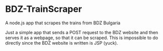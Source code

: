 BDZ-TrainScraper
================

A node.js app that scrapes the trains from BDZ Bulgaria

Just a simple app that sends a POST request to the BDZ website and then serves it as a webpage, so that it can be scraped. 
This is impossible to do directly since the BDZ website is written is JSP (yuck).
